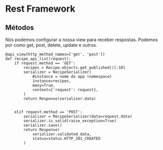 # Rest Framework

## Métodos

Nós podemos configurar a nossa view para receber respostas. Podemos por como get, post, delete, update e outros.
```
@api_view(http_method_names=['get', 'post'])
def recipe_api_list(request):
    if request.method == 'GET':
        recipes = Recipe.objects.get_published()[:10]
        serializer = RecipeSerializer(  
            #instance = nome do app (namespace)
            instance=recipes,
            many=True,
            context={'request': request},
        )
        return Response(serializer.data)


    elif request.method == 'POST':
        serializer = RecipeSerializer(data=request.data)
        serializer.is_valid(raise_exception=True)
        serializer.save()
        return Response(
            serializer.validated_data,
            status=status.HTTP_201_CREATED
        )
```
